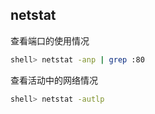 ## netstat

查看端口的使用情况

```sh
shell> netstat -anp | grep :80
```

查看活动中的网络情况

```sh
shell> netstat -autlp
```
